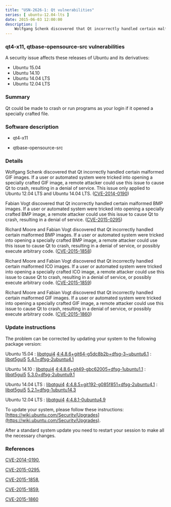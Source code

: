 ```yaml
---
title: "USN-2626-1: Qt vulnerabilities"
series: [ ubuntu-12.04-lts ]
date: 2015-06-03 12:00:00
description: |
    Wolfgang Schenk discovered that Qt incorrectly handled certain malformed GIF images. If a user or automated system were tricked into opening a specially crafted GIF image, a remote attacker could use this issue to cause Qt to crash, resulting in a denial of service. This issue only applied to Ubuntu 12.04 LTS and Ubuntu 14.04 LTS. ([CVE-2014-0190](http://people.ubuntu.com/~ubuntu-security/cve/CVE-2014-0190))
--- 
```

 
### qt4-x11, qtbase-opensource-src vulnerabilities

A security issue affects these releases of Ubuntu and its derivatives:

* Ubuntu 15.04
* Ubuntu 14.10
* Ubuntu 14.04 LTS
* Ubuntu 12.04 LTS

### Summary

Qt could be made to crash or run programs as your login if it opened a specially crafted file.

### Software description

* qt4-x11 

* qtbase-opensource-src 

### Details

Wolfgang Schenk discovered that Qt incorrectly handled certain malformed GIF images. If a user or automated system were tricked into opening a specially crafted GIF image, a remote attacker could use this issue to cause Qt to crash, resulting in a denial of service. This issue only applied to Ubuntu 12.04 LTS and Ubuntu 14.04 LTS. ([CVE-2014-0190](http://people.ubuntu.com/~ubuntu-security/cve/CVE-2014-0190))

Fabian Vogt discovered that Qt incorrectly handled certain malformed BMP images. If a user or automated system were tricked into opening a specially crafted BMP image, a remote attacker could use this issue to cause Qt to crash, resulting in a denial of service. ([CVE-2015-0295](http://people.ubuntu.com/~ubuntu-security/cve/CVE-2015-0295))

Richard Moore and Fabian Vogt discovered that Qt incorrectly handled certain malformed BMP images. If a user or automated system were tricked into opening a specially crafted BMP image, a remote attacker could use this issue to cause Qt to crash, resulting in a denial of service, or possibly execute arbitrary code. ([CVE-2015-1858](http://people.ubuntu.com/~ubuntu-security/cve/CVE-2015-1858))

Richard Moore and Fabian Vogt discovered that Qt incorrectly handled certain malformed ICO images. If a user or automated system were tricked into opening a specially crafted ICO image, a remote attacker could use this issue to cause Qt to crash, resulting in a denial of service, or possibly execute arbitrary code. ([CVE-2015-1859](http://people.ubuntu.com/~ubuntu-security/cve/CVE-2015-1859))

Richard Moore and Fabian Vogt discovered that Qt incorrectly handled certain malformed GIF images. If a user or automated system were tricked into opening a specially crafted GIF image, a remote attacker could use this issue to cause Qt to crash, resulting in a denial of service, or possibly execute arbitrary code. ([CVE-2015-1860](http://people.ubuntu.com/~ubuntu-security/cve/CVE-2015-1860)) 

### Update instructions

The problem can be corrected by updating your system to the following package version:

Ubuntu 15.04
 : [libqtgui4](https://launchpad.net/ubuntu/+source/qt4-x11) <span> [4:4.8.6+git64-g5dc8b2b+dfsg-3~ubuntu6.1](https://launchpad.net/ubuntu/+source/qt4-x11/4:4.8.6+git64-g5dc8b2b+dfsg-3~ubuntu6.1) </span> 
 : [libqt5gui5](https://launchpad.net/ubuntu/+source/qtbase-opensource-src) <span> [5.4.1+dfsg-2ubuntu4.1](https://launchpad.net/ubuntu/+source/qtbase-opensource-src/5.4.1+dfsg-2ubuntu4.1) </span> 

Ubuntu 14.10
 : [libqtgui4](https://launchpad.net/ubuntu/+source/qt4-x11) <span> [4:4.8.6+git49-gbc62005+dfsg-1ubuntu1.1](https://launchpad.net/ubuntu/+source/qt4-x11/4:4.8.6+git49-gbc62005+dfsg-1ubuntu1.1) </span> 
 : [libqt5gui5](https://launchpad.net/ubuntu/+source/qtbase-opensource-src) <span> [5.3.0+dfsg-2ubuntu9.1](https://launchpad.net/ubuntu/+source/qtbase-opensource-src/5.3.0+dfsg-2ubuntu9.1) </span> 

Ubuntu 14.04 LTS
 : [libqtgui4](https://launchpad.net/ubuntu/+source/qt4-x11) <span> [4:4.8.5+git192-g085f851+dfsg-2ubuntu4.1](https://launchpad.net/ubuntu/+source/qt4-x11/4:4.8.5+git192-g085f851+dfsg-2ubuntu4.1) </span> 
 : [libqt5gui5](https://launchpad.net/ubuntu/+source/qtbase-opensource-src) <span> [5.2.1+dfsg-1ubuntu14.3](https://launchpad.net/ubuntu/+source/qtbase-opensource-src/5.2.1+dfsg-1ubuntu14.3) </span> 

Ubuntu 12.04 LTS
 : [libqtgui4](https://launchpad.net/ubuntu/+source/qt4-x11) <span> [4:4.8.1-0ubuntu4.9](https://launchpad.net/ubuntu/+source/qt4-x11/4:4.8.1-0ubuntu4.9) </span> 

To update your system, please follow these instructions: [https://wiki.ubuntu.com/Security/Upgrades](https://wiki.ubuntu.com/Security/Upgrades).

After a standard system update you need to restart your session to make all the necessary changes. 

### References

 [CVE-2014-0190](http://people.ubuntu.com/~ubuntu-security/cve/CVE-2014-0190), 

 [CVE-2015-0295](http://people.ubuntu.com/~ubuntu-security/cve/CVE-2015-0295), 

 [CVE-2015-1858](http://people.ubuntu.com/~ubuntu-security/cve/CVE-2015-1858), 

 [CVE-2015-1859](http://people.ubuntu.com/~ubuntu-security/cve/CVE-2015-1859), 

 [CVE-2015-1860](http://people.ubuntu.com/~ubuntu-security/cve/CVE-2015-1860)
 
